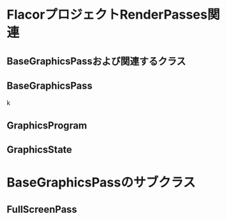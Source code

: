# FlacorプロジェクトRenderPasses関連

## BaseGraphicsPassおよび関連するクラス

## BaseGraphicsPass
k

## GraphicsProgram

## GraphicsState

# BaseGraphicsPassのサブクラス

## FullScreenPass


<!--stackedit_data:
eyJoaXN0b3J5IjpbODI4MDQyODQxLDE2ODc3OTY3OTIsLTIwOT
E4MDIzNjldfQ==
-->